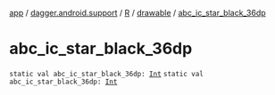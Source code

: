[app](../../../index.md) / [dagger.android.support](../../index.md) / [R](../index.md) / [drawable](index.md) / [abc_ic_star_black_36dp](./abc_ic_star_black_36dp.md)

# abc_ic_star_black_36dp

`static val abc_ic_star_black_36dp: `[`Int`](https://kotlinlang.org/api/latest/jvm/stdlib/kotlin/-int/index.html)
`static val abc_ic_star_black_36dp: `[`Int`](https://kotlinlang.org/api/latest/jvm/stdlib/kotlin/-int/index.html)